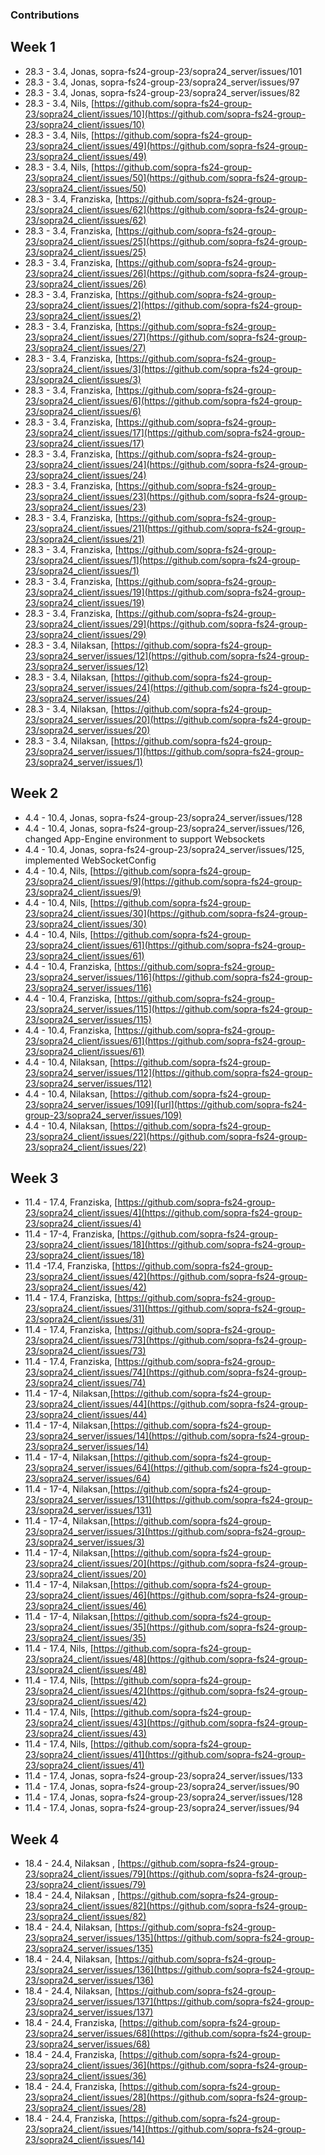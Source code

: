 ### Contributions

## Week 1
- 28.3 - 3.4, Jonas, sopra-fs24-group-23/sopra24_server/issues/101
- 28.3 - 3.4, Jonas, sopra-fs24-group-23/sopra24_server/issues/97
- 28.3 - 3.4, Jonas, sopra-fs24-group-23/sopra24_server/issues/82
- 28.3 - 3.4, Nils, [https://github.com/sopra-fs24-group-23/sopra24_client/issues/10](https://github.com/sopra-fs24-group-23/sopra24_client/issues/10)
- 28.3 - 3.4, Nils, [https://github.com/sopra-fs24-group-23/sopra24_client/issues/49](https://github.com/sopra-fs24-group-23/sopra24_client/issues/49)
- 28.3 - 3.4, Nils, [https://github.com/sopra-fs24-group-23/sopra24_client/issues/50](https://github.com/sopra-fs24-group-23/sopra24_client/issues/50)
- 28.3 - 3.4, Franziska, [https://github.com/sopra-fs24-group-23/sopra24_client/issues/62](https://github.com/sopra-fs24-group-23/sopra24_client/issues/62)
- 28.3 - 3.4, Franziska, [https://github.com/sopra-fs24-group-23/sopra24_client/issues/25](https://github.com/sopra-fs24-group-23/sopra24_client/issues/25)
- 28.3 - 3.4, Franziska, [https://github.com/sopra-fs24-group-23/sopra24_client/issues/26](https://github.com/sopra-fs24-group-23/sopra24_client/issues/26)
- 28.3 - 3.4, Franziska, [https://github.com/sopra-fs24-group-23/sopra24_client/issues/2](https://github.com/sopra-fs24-group-23/sopra24_client/issues/2)
- 28.3 - 3.4, Franziska, [https://github.com/sopra-fs24-group-23/sopra24_client/issues/27](https://github.com/sopra-fs24-group-23/sopra24_client/issues/27)
- 28.3 - 3.4, Franziska, [https://github.com/sopra-fs24-group-23/sopra24_client/issues/3](https://github.com/sopra-fs24-group-23/sopra24_client/issues/3)
- 28.3 - 3.4, Franziska, [https://github.com/sopra-fs24-group-23/sopra24_client/issues/6](https://github.com/sopra-fs24-group-23/sopra24_client/issues/6)
- 28.3 - 3.4, Franziska, [https://github.com/sopra-fs24-group-23/sopra24_client/issues/17](https://github.com/sopra-fs24-group-23/sopra24_client/issues/17)
- 28.3 - 3.4, Franziska, [https://github.com/sopra-fs24-group-23/sopra24_client/issues/24](https://github.com/sopra-fs24-group-23/sopra24_client/issues/24)
- 28.3 - 3.4, Franziska, [https://github.com/sopra-fs24-group-23/sopra24_client/issues/23](https://github.com/sopra-fs24-group-23/sopra24_client/issues/23)
- 28.3 - 3.4, Franziska, [https://github.com/sopra-fs24-group-23/sopra24_client/issues/21](https://github.com/sopra-fs24-group-23/sopra24_client/issues/21)
- 28.3 - 3.4, Franziska, [https://github.com/sopra-fs24-group-23/sopra24_client/issues/1](https://github.com/sopra-fs24-group-23/sopra24_client/issues/1)
- 28.3 - 3.4, Franziska, [https://github.com/sopra-fs24-group-23/sopra24_client/issues/19](https://github.com/sopra-fs24-group-23/sopra24_client/issues/19)
- 28.3 - 3.4, Franziska, [https://github.com/sopra-fs24-group-23/sopra24_client/issues/29](https://github.com/sopra-fs24-group-23/sopra24_client/issues/29)
- 28.3 - 3.4, Nilaksan, [https://github.com/sopra-fs24-group-23/sopra24_server/issues/12](https://github.com/sopra-fs24-group-23/sopra24_server/issues/12)
- 28.3 - 3.4, Nilaksan, [https://github.com/sopra-fs24-group-23/sopra24_server/issues/24](https://github.com/sopra-fs24-group-23/sopra24_server/issues/24)
- 28.3 - 3.4, Nilaksan, [https://github.com/sopra-fs24-group-23/sopra24_server/issues/20](https://github.com/sopra-fs24-group-23/sopra24_server/issues/20)
- 28.3 - 3.4, Nilaksan, [https://github.com/sopra-fs24-group-23/sopra24_server/issues/1](https://github.com/sopra-fs24-group-23/sopra24_server/issues/1)

## Week 2
- 4.4 - 10.4, Jonas, sopra-fs24-group-23/sopra24_server/issues/128
- 4.4 - 10.4, Jonas, sopra-fs24-group-23/sopra24_server/issues/126, changed App-Engine environment to support Websockets
- 4.4 - 10.4, Jonas, sopra-fs24-group-23/sopra24_server/issues/125, implemented WebSocketConfig
- 4.4 - 10.4, Nils, [https://github.com/sopra-fs24-group-23/sopra24_client/issues/9](https://github.com/sopra-fs24-group-23/sopra24_client/issues/9)
- 4.4 - 10.4, Nils, [https://github.com/sopra-fs24-group-23/sopra24_client/issues/30](https://github.com/sopra-fs24-group-23/sopra24_client/issues/30)
- 4.4 - 10.4, Nils, [https://github.com/sopra-fs24-group-23/sopra24_client/issues/61](https://github.com/sopra-fs24-group-23/sopra24_client/issues/61)
- 4.4 - 10.4, Franziska, [https://github.com/sopra-fs24-group-23/sopra24_server/issues/116](https://github.com/sopra-fs24-group-23/sopra24_server/issues/116)
- 4.4 - 10.4, Franziska, [https://github.com/sopra-fs24-group-23/sopra24_server/issues/115](https://github.com/sopra-fs24-group-23/sopra24_server/issues/115)
- 4.4 - 10.4, Franziska, [https://github.com/sopra-fs24-group-23/sopra24_client/issues/61](https://github.com/sopra-fs24-group-23/sopra24_client/issues/61)
- 4.4 - 10.4, Nilaksan, [https://github.com/sopra-fs24-group-23/sopra24_server/issues/112](https://github.com/sopra-fs24-group-23/sopra24_server/issues/112)
- 4.4 - 10.4, Nilaksan, [https://github.com/sopra-fs24-group-23/sopra24_server/issues/109]([url](https://github.com/sopra-fs24-group-23/sopra24_server/issues/109)
- 4.4 - 10.4, Nilaksan, [https://github.com/sopra-fs24-group-23/sopra24_client/issues/22](https://github.com/sopra-fs24-group-23/sopra24_client/issues/22)
  
## Week 3
- 11.4 - 17.4, Franziska, [https://github.com/sopra-fs24-group-23/sopra24_client/issues/4](https://github.com/sopra-fs24-group-23/sopra24_client/issues/4)
- 11.4 - 17-4, Franziska, [https://github.com/sopra-fs24-group-23/sopra24_client/issues/18](https://github.com/sopra-fs24-group-23/sopra24_client/issues/18)
- 11.4 -17.4, Franziska, [https://github.com/sopra-fs24-group-23/sopra24_client/issues/42](https://github.com/sopra-fs24-group-23/sopra24_client/issues/42)
- 11.4 - 17.4, Franziska, [https://github.com/sopra-fs24-group-23/sopra24_client/issues/31](https://github.com/sopra-fs24-group-23/sopra24_client/issues/31)
- 11.4 - 17.4, Franziska, [https://github.com/sopra-fs24-group-23/sopra24_client/issues/73](https://github.com/sopra-fs24-group-23/sopra24_client/issues/73)
- 11.4 - 17.4, Franziska, [https://github.com/sopra-fs24-group-23/sopra24_client/issues/74](https://github.com/sopra-fs24-group-23/sopra24_client/issues/74)
-  11.4 - 17-4, Nilaksan,[https://github.com/sopra-fs24-group-23/sopra24_client/issues/44](https://github.com/sopra-fs24-group-23/sopra24_client/issues/44)
-  11.4 - 17-4, Nilaksan,[https://github.com/sopra-fs24-group-23/sopra24_server/issues/14](https://github.com/sopra-fs24-group-23/sopra24_server/issues/14)
-  11.4 - 17-4, Nilaksan,[https://github.com/sopra-fs24-group-23/sopra24_server/issues/64](https://github.com/sopra-fs24-group-23/sopra24_server/issues/64)
-  11.4 - 17-4, Nilaksan,[https://github.com/sopra-fs24-group-23/sopra24_server/issues/131](https://github.com/sopra-fs24-group-23/sopra24_server/issues/131)
-  11.4 - 17-4, Nilaksan,[https://github.com/sopra-fs24-group-23/sopra24_server/issues/3](https://github.com/sopra-fs24-group-23/sopra24_server/issues/3)
-  11.4 - 17-4, Nilaksan,[https://github.com/sopra-fs24-group-23/sopra24_client/issues/20](https://github.com/sopra-fs24-group-23/sopra24_client/issues/20)
-  11.4 - 17-4, Nilaksan,[https://github.com/sopra-fs24-group-23/sopra24_client/issues/46](https://github.com/sopra-fs24-group-23/sopra24_client/issues/46)
- 11.4 - 17-4, Nilaksan,[https://github.com/sopra-fs24-group-23/sopra24_client/issues/35](https://github.com/sopra-fs24-group-23/sopra24_client/issues/35)
- 11.4 - 17.4, Nils, [https://github.com/sopra-fs24-group-23/sopra24_client/issues/48](https://github.com/sopra-fs24-group-23/sopra24_client/issues/48)
- 11.4 - 17.4, Nils, [https://github.com/sopra-fs24-group-23/sopra24_client/issues/42](https://github.com/sopra-fs24-group-23/sopra24_client/issues/42)
- 11.4 - 17.4, Nils, [https://github.com/sopra-fs24-group-23/sopra24_client/issues/43](https://github.com/sopra-fs24-group-23/sopra24_client/issues/43)
- 11.4 - 17.4, Nils, [https://github.com/sopra-fs24-group-23/sopra24_client/issues/41](https://github.com/sopra-fs24-group-23/sopra24_client/issues/41)
- 11.4 - 17.4, Jonas, sopra-fs24-group-23/sopra24_server/issues/133
- 11.4 - 17.4, Jonas, sopra-fs24-group-23/sopra24_server/issues/90
- 11.4 - 17.4, Jonas, sopra-fs24-group-23/sopra24_server/issues/128
- 11.4 - 17.4, Jonas, sopra-fs24-group-23/sopra24_server/issues/94

## Week 4
- 18.4 - 24.4, Nilaksan , [https://github.com/sopra-fs24-group-23/sopra24_client/issues/79](https://github.com/sopra-fs24-group-23/sopra24_client/issues/79)
- 18.4 - 24.4, Nilaksan , [https://github.com/sopra-fs24-group-23/sopra24_client/issues/82](https://github.com/sopra-fs24-group-23/sopra24_client/issues/82)
- 18.4 - 24.4, Nilaksan, [https://github.com/sopra-fs24-group-23/sopra24_server/issues/135](https://github.com/sopra-fs24-group-23/sopra24_server/issues/135)
- 18.4 - 24.4, Nilaksan, [https://github.com/sopra-fs24-group-23/sopra24_server/issues/136](https://github.com/sopra-fs24-group-23/sopra24_server/issues/136)
- 18.4 - 24.4, Nilaksan, [https://github.com/sopra-fs24-group-23/sopra24_server/issues/137](https://github.com/sopra-fs24-group-23/sopra24_server/issues/137)
- 18.4 - 24.4, Franziska, [https://github.com/sopra-fs24-group-23/sopra24_server/issues/68](https://github.com/sopra-fs24-group-23/sopra24_server/issues/68)
- 18.4 - 24.4, Franziska, [https://github.com/sopra-fs24-group-23/sopra24_client/issues/36](https://github.com/sopra-fs24-group-23/sopra24_client/issues/36)
- 18.4 - 24.4, Franziska, [https://github.com/sopra-fs24-group-23/sopra24_client/issues/28](https://github.com/sopra-fs24-group-23/sopra24_client/issues/28)
- 18.4 - 24.4, Franziska, [https://github.com/sopra-fs24-group-23/sopra24_client/issues/14](https://github.com/sopra-fs24-group-23/sopra24_client/issues/14)





